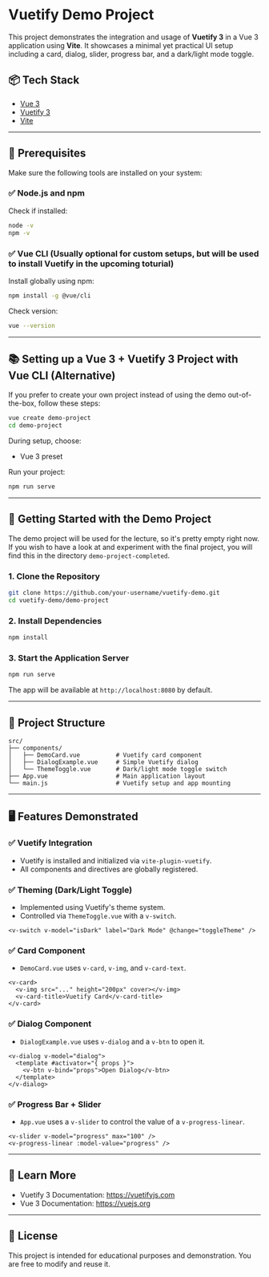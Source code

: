 # Vuetify Demo Project

This project demonstrates the integration and usage of **Vuetify 3** in a Vue 3 application using **Vite**. It showcases a minimal yet practical UI setup including a card, dialog, slider, progress bar, and a dark/light mode toggle.

## 📦 Tech Stack

- [Vue 3](https://vuejs.org/)
- [Vuetify 3](https://next.vuetifyjs.com/)
- [Vite](https://vitejs.dev/)

---


## 🧰 Prerequisites

Make sure the following tools are installed on your system:

### ✅ Node.js and npm

Check if installed:

```bash
node -v
npm -v
```

### ✅ Vue CLI (Usually optional for custom setups, but will be used to install Vuetify in the upcoming toturial)

Install globally using npm:

```bash
npm install -g @vue/cli
```

Check version:

```bash
vue --version
```

---


## 📚 Setting up a Vue 3 + Vuetify 3 Project with Vue CLI (Alternative)
If you prefer to create your own project instead of using the demo out-of-the-box, follow these steps:

```bash
vue create demo-project
cd demo-project
```

During setup, choose:
- Vue 3 preset

Run your project:

```bash
npm run serve
```

---


## 🚀 Getting Started with the Demo Project

The demo project will be used for the lecture, so it's pretty empty right now.<br>
If you wish to have a look at and experiment with the final project, you will find this in the directory `demo-project-completed`.

### 1. Clone the Repository

```bash
git clone https://github.com/your-username/vuetify-demo.git
cd vuetify-demo/demo-project
```

### 2. Install Dependencies

```bash
npm install
```

### 3. Start the Application Server

```bash
npm run serve
```

The app will be available at `http://localhost:8080` by default.

---

## 🧩 Project Structure

```
src/
├── components/
│   ├── DemoCard.vue          # Vuetify card component
│   ├── DialogExample.vue     # Simple Vuetify dialog
│   └── ThemeToggle.vue       # Dark/light mode toggle switch
├── App.vue                   # Main application layout
└── main.js                   # Vuetify setup and app mounting
```

---

## 🖥️ Features Demonstrated

### ✅ Vuetify Integration
- Vuetify is installed and initialized via `vite-plugin-vuetify`.
- All components and directives are globally registered.

### ✅ Theming (Dark/Light Toggle)
- Implemented using Vuetify's theme system.
- Controlled via `ThemeToggle.vue` with a `v-switch`.

```vue
<v-switch v-model="isDark" label="Dark Mode" @change="toggleTheme" />
```

### ✅ Card Component
- `DemoCard.vue` uses `v-card`, `v-img`, and `v-card-text`.

```vue
<v-card>
  <v-img src="..." height="200px" cover></v-img>
  <v-card-title>Vuetify Card</v-card-title>
</v-card>
```

### ✅ Dialog Component
- `DialogExample.vue` uses `v-dialog` and a `v-btn` to open it.

```vue
<v-dialog v-model="dialog">
  <template #activator="{ props }">
    <v-btn v-bind="props">Open Dialog</v-btn>
  </template>
</v-dialog>
```

### ✅ Progress Bar + Slider
- `App.vue` uses a `v-slider` to control the value of a `v-progress-linear`.

```vue
<v-slider v-model="progress" max="100" />
<v-progress-linear :model-value="progress" />
```

---

## 📖 Learn More

- Vuetify 3 Documentation: https://vuetifyjs.com
- Vue 3 Documentation: https://vuejs.org

---

## 📌 License

This project is intended for educational purposes and demonstration. You are free to modify and reuse it.
